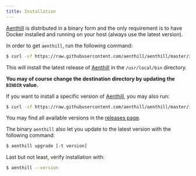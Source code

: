 ```yaml
---
title: Installation
---
```


[Aenthill](https://github.com/aenthill/aenthill) is distributed in a binary form and
the only requirement is to have Docker installed and running on your host (always use the latest version).

In order to get <code>aenthill</code>, run the following command:

```bash
$ curl -sf https://raw.githubusercontent.com/aenthill/aenthill/master/install.sh | BINDIR=/usr/local/bin sh
```

This will install the latest release of [Aenthill](https://github.com/aenthill/aenthill) in the <code>/usr/local/bin</code>
directory.

**You may of course change the destination directory by updating the <code>BINDIR</code> value.**

If you want to install a specific version of [Aenthill](https://github.com/aenthill/aenthill), you may also run:

```bash
$ curl -sf https://raw.githubusercontent.com/aenthill/aenthill/master/install.sh | BINDIR=/usr/local/bin sh -s version
```

You may find all available versions in the [releases page](https://github.com/aenthill/aenthill/releases/).

The binary <code>aenthill</code> also let you update to the latest version with the following command:

```bash
$ aenthill upgrade [-t version]
```

Last but not least, verify installation with:

```bash
$ aenthill --version
```